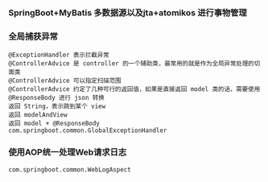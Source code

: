 ### SpringBoot+MyBatis 多数据源以及jta+atomikos  进行事物管理
### 全局捕获异常
    @ExceptionHandler 表示拦截异常
    @ControllerAdvice 是 controller 的一个辅助类，最常用的就是作为全局异常处理的切面类
    @ControllerAdvice 可以指定扫描范围
    @ControllerAdvice 约定了几种可行的返回值，如果是直接返回 model 类的话，需要使用 @ResponseBody 进行 json 转换
    返回 String，表示跳到某个 view
    返回 modelAndView
    返回 model + @ResponseBody
    com.springboot.common.GlobalExceptionHandler
### 使用AOP统一处理Web请求日志
    com.springboot.common.WebLogAspect